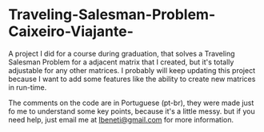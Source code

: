# Traveling-Salesman-Problem-Caixeiro-Viajante-
 
A project I did for a course during graduation, that solves a Traveling Salesman Problem for a adjacent matrix that I created, but it's totally adjustable for any other matrices. I probably will keep updating this project because I want to add some features like the ability to create new matrices in run-time.

The comments on the code are in Portuguese (pt-br), they were made just fo me to understand some key points, because it's a little messy. but if you need help, just email me at lbeneti@gmail.com for more information.



